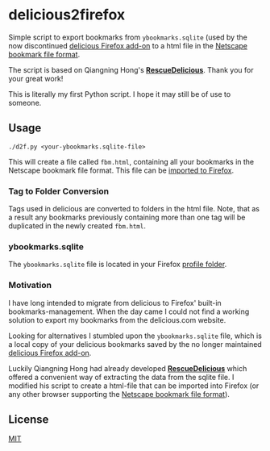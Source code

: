 # delicious2firefox

Simple script to export bookmarks from `ybookmarks.sqlite` (used by the now discontinued [delicious Firefox add-on](https://addons.mozilla.org/en-US/firefox/addon/delicious-bookmarks/) to a html file in the [Netscape bookmark file format](https://msdn.microsoft.com/en-us/library/aa753582%28v=vs.85%29.aspx). 

The script is based on Qiangning Hong's [**RescueDelicious**](https://pypi.python.org/pypi/RescueDelicious). Thank you for your great work!

This is literally my first Python script. I hope it may still be of use to someone.

## Usage

    ./d2f.py <your-ybookmarks.sqlite-file>

This will create a file called `fbm.html`, containing all your bookmarks in the Netscape bookmark file format.
This file can be [imported to Firefox](https://support.mozilla.org/en-US/kb/import-bookmarks-html-file).

### Tag to Folder Conversion
Tags used in delicious are converted to folders in the html file.
Note, that as a result any bookmarks previously containing more than one tag will be duplicated in the newly created `fbm.html`.

### ybookmarks.sqlite
The `ybookmarks.sqlite` file is located in your Firefox [profile folder](https://support.mozilla.org/en-US/kb/profiles-where-firefox-stores-user-data).

###  Motivation

I have long intended to migrate from delicious to Firefox' built-in bookmarks-management.
When the day came I could not find a working solution to export my bookmarks from the delicious.com website.

Looking for alternatives I stumbled upon the `ybookmarks.sqlite` file, which is a local copy of your delicious bookmarks saved by the no longer maintained [delicious Firefox add-on](https://support.mozilla.org/en-US/kb/profiles-where-firefox-stores-user-data).

Luckily Qiangning Hong had already developed [**RescueDelicious**](https://pypi.python.org/pypi/RescueDelicious) which offered a convenient way of extracting the data from the sqlite file. I modified his script to create a html-file that can be imported into Firefox (or any other browser supporting the [Netscape bookmark file format](https://msdn.microsoft.com/en-us/library/aa753582%28v=vs.85%29.aspx)).

## License

[MIT](https://opensource.org/licenses/MIT)
